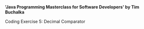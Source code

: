 **'Java Programming Masterclass for Software Developers' by Tim Buchalka**

Coding Exercise 5: Decimal Comparator